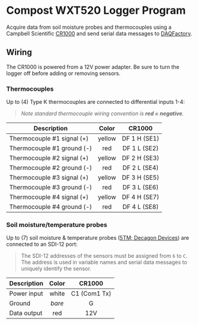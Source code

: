 # Compost WXT520 Logger Program

Acquire data from soil moisture probes and thermocouples using a
Campbell Scientific [CR1000](https://www.campbellsci.com/cr1000) and send
serial data messages to [DAQFactory](https://www.azeotech.com/).


## Wiring

The CR1000 is powered from a 12V power adapter. Be sure to turn the logger off
before adding or removing sensors.

### Thermocouples

Up to (4) Type K thermocouples are connected to differential inputs 1-4:

> *Note standard thermocouple wiring convention is **red = negative**.*

| Description                | Color  | CR1000 |
|----------------------------|:------:|:------------:|
| Thermocouple #1 signal (+) | yellow | DF 1 H (SE1) |
| Thermocouple #1 ground (-) | red    | DF 1 L (SE2) |
| Thermocouple #2 signal (+) | yellow | DF 2 H (SE3) |
| Thermocouple #2 ground (-) | red    | DF 2 L (SE4) |
| Thermocouple #3 signal (+) | yellow | DF 3 H (SE5) |
| Thermocouple #3 ground (-) | red    | DF 3 L (SE6) |
| Thermocouple #4 signal (+) | yellow | DF 4 H (SE7) |
| Thermocouple #4 ground (-) | red    | DF 4 L (SE8) |

### Soil moisture/temperature probes

Up to (7) soil moisture & temperature probes
([5TM; Decagon Devices](https://www.metergroup.com/environment/articles/meter-legacy-soil-moisture-sensors/))
are connected to an SDI-12 port:

> The SDI-12 addresses of the sensors must be assigned from `6` to `C`. The
> address is used in variable names and serial data messages to uniquely
> identify the sensor.

| Description | Color  | CR1000 |
|-------------|:------:|:------------:|
| Power input | white  | C1 (Com1 Tx) |
| Ground      | *bare* | G |
| Data output | red    | 12V |





